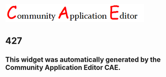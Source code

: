 ![CAE](https://github.com/PhilCAEOrg/frontendComponent-427/blob/gh-pages/img/logo.png)  

427
===================


This widget was automatically generated by the Community Application Editor CAE.  
---------------
